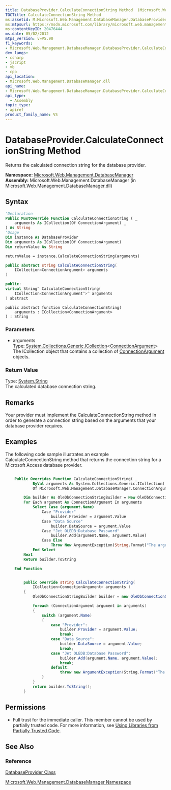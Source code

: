 ```yaml
---
title: DatabaseProvider.CalculateConnectionString Method  (Microsoft.Web.Management.DatabaseManager)
TOCTitle: CalculateConnectionString Method
ms:assetid: M:Microsoft.Web.Management.DatabaseManager.DatabaseProvider.CalculateConnectionString(System.Collections.Generic.ICollection{Microsoft.Web.Management.DatabaseManager.ConnectionArgument})
ms:mtpsurl: https://msdn.microsoft.com/library/microsoft.web.management.databasemanager.databaseprovider.calculateconnectionstring(v=VS.90)
ms:contentKeyID: 20476444
ms.date: 05/02/2012
mtps_version: v=VS.90
f1_keywords:
- Microsoft.Web.Management.DatabaseManager.DatabaseProvider.CalculateConnectionString
dev_langs:
- csharp
- jscript
- vb
- cpp
api_location:
- Microsoft.Web.Management.DatabaseManager.dll
api_name:
- Microsoft.Web.Management.DatabaseManager.DatabaseProvider.CalculateConnectionString
api_type:
  - Assembly
topic_type:
- apiref
product_family_name: VS
---
```


# DatabaseProvider.CalculateConnectionString Method

Returns the calculated connection string for the database provider.

**Namespace:**  [Microsoft.Web.Management.DatabaseManager](microsoft-web-management-databasemanager-namespace.md)  
**Assembly:**  Microsoft.Web.Management.DatabaseManager (in Microsoft.Web.Management.DatabaseManager.dll)

## Syntax

```vb
'Declaration
Public MustOverride Function CalculateConnectionString ( _
    arguments As ICollection(Of ConnectionArgument) _
) As String
'Usage
Dim instance As DatabaseProvider
Dim arguments As ICollection(Of ConnectionArgument)
Dim returnValue As String

returnValue = instance.CalculateConnectionString(arguments)
```

```csharp
public abstract string CalculateConnectionString(
    ICollection<ConnectionArgument> arguments
)
```

```cpp
public:
virtual String^ CalculateConnectionString(
    ICollection<ConnectionArgument^>^ arguments
) abstract
```

```jscript
public abstract function CalculateConnectionString(
    arguments : ICollection<ConnectionArgument>
) : String
```

### Parameters

  - arguments  
    Type: [System.Collections.Generic.ICollection](https://msdn.microsoft.com/library/92t2ye13)\<[ConnectionArgument](connectionargument-class-microsoft-web-management-databasemanager.md)\>  
    The ICollection object that contains a collection of [ConnectionArgument](connectionargument-class-microsoft-web-management-databasemanager.md) objects.  

### Return Value

Type: [System.String](https://msdn.microsoft.com/library/s1wwdcbf)  
The calculated database connection string.  

## Remarks

Your provider must implement the CalculateConnectionString method in order to generate a connection string based on the arguments that your database provider requires.

## Examples

The following code sample illustrates an example CalculateConnectionString method that returns the connection string for a Microsoft Access database provider.

```vb

    Public Overrides Function CalculateConnectionString( _
            ByVal arguments As System.Collections.Generic.ICollection( _
            Of Microsoft.Web.Management.DatabaseManager.ConnectionArgument)) As String

        Dim builder As OleDbConnectionStringBuilder = New OleDbConnectionStringBuilder
        For Each argument As ConnectionArgument In arguments
            Select Case (argument.Name)
                Case "Provider"
                    builder.Provider = argument.Value
                Case "Data Source"
                    builder.DataSource = argument.Value
                Case "Jet OLEDB:Database Password"
                    builder.Add(argument.Name, argument.Value)
                Case Else
                    Throw New ArgumentException(String.Format("The argument {0} is unexpected for this database provider!", argument.Name))
            End Select
        Next
        Return builder.ToString

    End Function

```

```csharp

        public override string CalculateConnectionString(
            ICollection<ConnectionArgument> arguments )
        {
            OleDbConnectionStringBuilder builder = new OleDbConnectionStringBuilder();

            foreach (ConnectionArgument argument in arguments)
            {
                switch (argument.Name)
                {
                    case "Provider":
                        builder.Provider = argument.Value;
                        break;
                    case "Data Source":
                        builder.DataSource = argument.Value;
                        break;
                    case "Jet OLEDB:Database Password":
                        builder.Add(argument.Name, argument.Value);
                        break;
                    default:
                        throw new ArgumentException(String.Format("The argument {0} is unexpected for this database provider!", argument.Name));
                }
            }
            return builder.ToString();
        }

```

## Permissions

  - Full trust for the immediate caller. This member cannot be used by partially trusted code. For more information, see [Using Libraries from Partially Trusted Code](https://msdn.microsoft.com/library/8skskf63).

## See Also

### Reference

[DatabaseProvider Class](databaseprovider-class-microsoft-web-management-databasemanager.md)

[Microsoft.Web.Management.DatabaseManager Namespace](microsoft-web-management-databasemanager-namespace.md)
